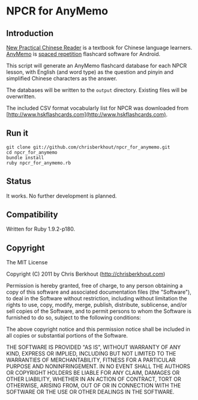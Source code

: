 # NPCR for AnyMemo

## Introduction

[New Practical Chinese Reader](http://en.wikipedia.org/wiki/Practical_Chinese_Reader#New_Practical_Chinese_Reader)
is a textbook for Chinese language learners.
[AnyMemo](http://anymemo.org/) is 
[spaced repetition](http://en.wikipedia.org/wiki/Spaced_repetition)
flashcard software for Android.

This script will generate an AnyMemo flashcard database for each NPCR lesson,
with English (and word type) as the question and pinyin and simplified Chinese
characters as the answer.

The databases will be written to the `output` directory. Existing files will
be overwritten.

The included CSV format vocabularly list for NPCR was downloaded from 
[http://www.hskflashcards.com](http://www.hskflashcards.com).

## Run it

    git clone git://github.com/chrisberkhout/npcr_for_anymemo.git
    cd npcr_for_anymemo
    bundle install
    ruby npcr_for_anymemo.rb

## Status

It works. No further development is planned.

## Compatibility

Written for Ruby 1.9.2-p180.

## Copyright

The MIT License

Copyright (C) 2011 by Chris Berkhout (http://chrisberkhout.com)

Permission is hereby granted, free of charge, to any person obtaining a copy
of this software and associated documentation files (the "Software"), to deal
in the Software without restriction, including without limitation the rights
to use, copy, modify, merge, publish, distribute, sublicense, and/or sell
copies of the Software, and to permit persons to whom the Software is
furnished to do so, subject to the following conditions:

The above copyright notice and this permission notice shall be included in
all copies or substantial portions of the Software.

THE SOFTWARE IS PROVIDED "AS IS", WITHOUT WARRANTY OF ANY KIND, EXPRESS OR
IMPLIED, INCLUDING BUT NOT LIMITED TO THE WARRANTIES OF MERCHANTABILITY,
FITNESS FOR A PARTICULAR PURPOSE AND NONINFRINGEMENT. IN NO EVENT SHALL THE
AUTHORS OR COPYRIGHT HOLDERS BE LIABLE FOR ANY CLAIM, DAMAGES OR OTHER
LIABILITY, WHETHER IN AN ACTION OF CONTRACT, TORT OR OTHERWISE, ARISING FROM,
OUT OF OR IN CONNECTION WITH THE SOFTWARE OR THE USE OR OTHER DEALINGS IN
THE SOFTWARE.

